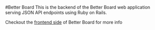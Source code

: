 #Better Board
This is the backend of the Better Board web application serving JSON API endpoints using Ruby on Rails.

Checkout the [frontend side](https://github.com/danielng09/better_board_app) of Better Board for more info

